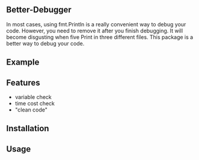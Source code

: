## Better-Debugger

In most cases, using fmt.Println is a really convenient way to debug your code. However, you need to remove it after you finish debugging. It will become disgusting when five Print in three different files. This package is a better way to debug your code.

## Example





## Features

* variable check
* time cost check
* "clean code" 

## Installation



## Usage
